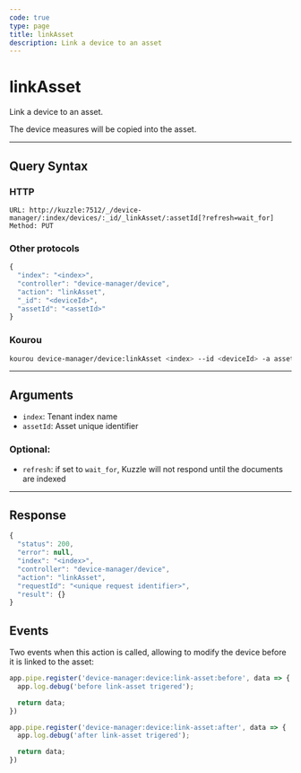 ```yaml
---
code: true
type: page
title: linkAsset
description: Link a device to an asset
---
```


# linkAsset

Link a device to an asset.

The device measures will be copied into the asset.

---

## Query Syntax

### HTTP

```http
URL: http://kuzzle:7512/_/device-manager/:index/devices/:_id/_linkAsset/:assetId[?refresh=wait_for]
Method: PUT
```

### Other protocols

```js
{
  "index": "<index>",
  "controller": "device-manager/device",
  "action": "linkAsset",
  "_id": "<deviceId>",
  "assetId": "<assetId>"
}
```

### Kourou

```bash
kourou device-manager/device:linkAsset <index> --id <deviceId> -a assetId=<assetId>
```
---

## Arguments

- `index`: Tenant index name
- `assetId`: Asset unique identifier

### Optional:

- `refresh`: if set to `wait_for`, Kuzzle will not respond until the documents are indexed

---

## Response

```js
{
  "status": 200,
  "error": null,
  "index": "<index>",
  "controller": "device-manager/device",
  "action": "linkAsset",
  "requestId": "<unique request identifier>",
  "result": {}
}
```

## Events

Two events when this action is called, allowing to modify the device before it is linked to the asset:

```js
app.pipe.register('device-manager:device:link-asset:before', data => {
  app.log.debug('before link-asset trigered');

  return data;
})

app.pipe.register('device-manager:device:link-asset:after', data => {
  app.log.debug('after link-asset trigered');

  return data;
})
```
